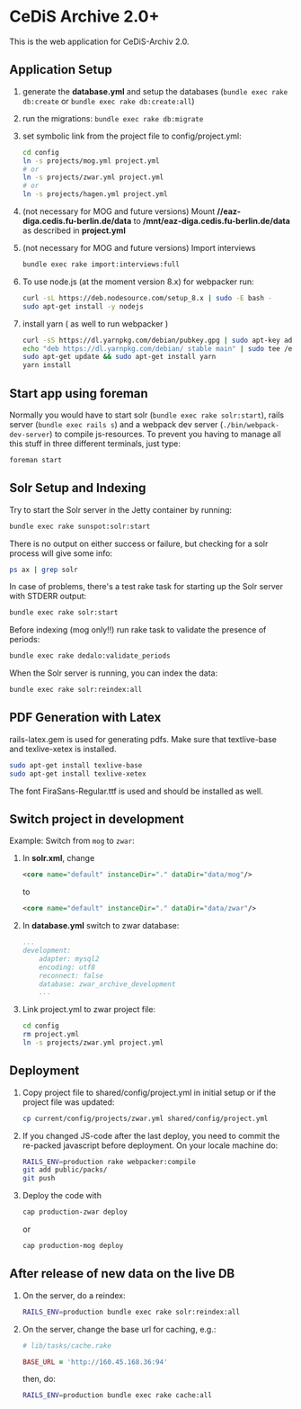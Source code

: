 # CeDiS Archive 2.0+

This is the web application for CeDiS-Archiv 2.0.

## Application Setup

1. generate the **database.yml** and setup the databases (`bundle exec rake db:create` or `bundle exec rake db:create:all`)

2. run the migrations: `bundle exec rake db:migrate`

3. set symbolic link from the project file to config/project.yml:

    ```bash
    cd config
    ln -s projects/mog.yml project.yml
    # or
    ln -s projects/zwar.yml project.yml
    # or
    ln -s projects/hagen.yml project.yml
    ```

4. (not necessary for MOG and future versions) Mount **//eaz-diga.cedis.fu-berlin.de/data** to **/mnt/eaz-diga.cedis.fu-berlin.de/data** as described in **project.yml**

5. (not necessary for MOG and future versions) Import interviews 
    ```bash
    bundle exec rake import:interviews:full
    ```
6. To use node.js (at the moment version 8.x) for webpacker run:

    ```bash
    curl -sL https://deb.nodesource.com/setup_8.x | sudo -E bash -
    sudo apt-get install -y nodejs
    ```
    
7. install yarn ( as well to run webpacker )

    ```bash
    curl -sS https://dl.yarnpkg.com/debian/pubkey.gpg | sudo apt-key add -
    echo "deb https://dl.yarnpkg.com/debian/ stable main" | sudo tee /etc/apt/sources.list.d/yarn.list
    sudo apt-get update && sudo apt-get install yarn
    yarn install
    ```
    
## Start app using foreman

Normally you would have to start solr (`bundle exec rake solr:start`), rails server (`bundle exec rails s`) and a webpack dev server (`./bin/webpack-dev-server`) to compile js-resources.
To prevent you having to manage all this stuff in three different terminals, just type:

```bash
foreman start
```

## Solr Setup and Indexing

Try to start the Solr server in the Jetty container by running:

```bash
bundle exec rake sunspot:solr:start
```

There is no output on either success or failure, but checking for a solr process will give some info:

```bash
ps ax | grep solr
```

In case of problems, there's a test rake task for starting up the Solr server with STDERR output:

```bash
bundle exec rake solr:start
```

Before indexing (mog only!!) run rake task to validate the presence of periods:

```bash
bundle exec rake dedalo:validate_periods
```

When the Solr server is running, you can index the data:

```bash
bundle exec rake solr:reindex:all
```

## PDF Generation with Latex
rails-latex.gem is used for generating pdfs.
Make sure that textlive-base and texlive-xetex is installed.
```bash
sudo apt-get install texlive-base
sudo apt-get install texlive-xetex 
``` 
The font FiraSans-Regular.ttf is used and should be installed as well. 



## Switch project in development

Example: Switch from `mog` to `zwar`:

1. In **solr.xml**, change

    ```xml
    <core name="default" instanceDir="." dataDir="data/mog"/>
    ```
    
    to
    
    ```xml
    <core name="default" instanceDir="." dataDir="data/zwar"/>
    ```
    
2. In **database.yml** switch to zwar database:
    
    ```yml
    ...
    development:
        adapter: mysql2
        encoding: utf8
        reconnect: false
        database: zwar_archive_development
        ...
    ```

3. Link project.yml to zwar project file:

    ```bash
    cd config
    rm project.yml
    ln -s projects/zwar.yml project.yml
    ```

## Deployment

1. Copy project file to shared/config/project.yml in initial setup or if the project file was updated:

    ```bash
    cp current/config/projects/zwar.yml shared/config/project.yml
    ```

2. If you changed JS-code after the last deploy, you need to commit the re-packed javascript before deployment. On your locale machine do:

    ```bash
    RAILS_ENV=production rake webpacker:compile
    git add public/packs/
    git push
    ```

3. Deploy the code with
    ```bash
    cap production-zwar deploy
    ```
    or
    ```bash
    cap production-mog deploy
    ```

## After release of new data on the live DB

1. On the server, do a reindex:

    ```bash
    RAILS_ENV=production bundle exec rake solr:reindex:all
    ```

2. On the server, change the base url for caching, e.g.:

    ```ruby
    # lib/tasks/cache.rake
    
    BASE_URL = 'http://160.45.168.36:94'
    ```
    then, do:

    ```bash
    RAILS_ENV=production bundle exec rake cache:all
    ```
